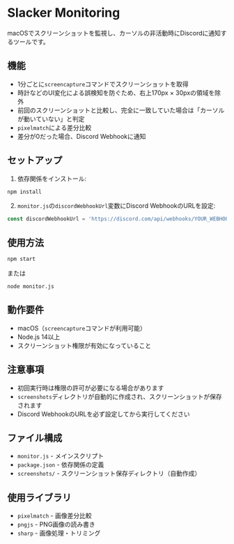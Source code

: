# Slacker Monitoring

macOSでスクリーンショットを監視し、カーソルの非活動時にDiscordに通知するツールです。

## 機能

- 1分ごとに`screencapture`コマンドでスクリーンショットを取得
- 時計などのUI変化による誤検知を防ぐため、右上170px × 30pxの領域を除外
- 前回のスクリーンショットと比較し、完全に一致していた場合は「カーソルが動いていない」と判定
- `pixelmatch`による差分比較
- 差分が0だった場合、Discord Webhookに通知

## セットアップ

1. 依存関係をインストール:
```bash
npm install
```

2. `monitor.js`の`discordWebhookUrl`変数にDiscord WebhookのURLを設定:
```javascript
const discordWebhookUrl = 'https://discord.com/api/webhooks/YOUR_WEBHOOK_URL';
```

## 使用方法

```bash
npm start
```

または

```bash
node monitor.js
```

## 動作要件

- macOS（`screencapture`コマンドが利用可能）
- Node.js 14以上
- スクリーンショット権限が有効になっていること

## 注意事項

- 初回実行時は権限の許可が必要になる場合があります
- `screenshots`ディレクトリが自動的に作成され、スクリーンショットが保存されます
- Discord WebhookのURLを必ず設定してから実行してください

## ファイル構成

- `monitor.js` - メインスクリプト
- `package.json` - 依存関係の定義
- `screenshots/` - スクリーンショット保存ディレクトリ（自動作成）

## 使用ライブラリ

- `pixelmatch` - 画像差分比較
- `pngjs` - PNG画像の読み書き
- `sharp` - 画像処理・トリミング 